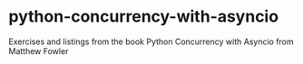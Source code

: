 # python-concurrency-with-asyncio
Exercises and listings from the book Python Concurrency with Asyncio from Matthew Fowler
